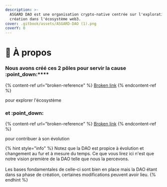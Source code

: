 ```yaml
---
description: >-
  ASGARD DAO est une organisation crypto-native centrée sur l'exploration et la
  création dans l'écosystème web3.
cover: .gitbook/assets/ASGARD-DAO (1).png
coverY: 0
---
```


# 🤔 À propos

### **Nous avons créé ces 2 pôles pour servir la cause** :point\_down:****

{% content-ref url="broken-reference" %}
[Broken link](broken-reference)
{% endcontent-ref %}

pour explorer l'écosystème

### et :point\_down:

{% content-ref url="broken-reference" %}
[Broken link](broken-reference)
{% endcontent-ref %}

pour contribuer à son évolution



{% hint style="info" %}
Notez que la DAO est propice à évolution et changement au fur et à mesure du temps. Ce que vous lirez ici n'est que notre vision première de la DAO telle que nous la percevons. \
\
Les bases fondamentales de celle-ci sont bien en place mais la DAO étant dans sa phase de création, certaines modifications peuvent avoir lieu.&#x20;
{% endhint %}

